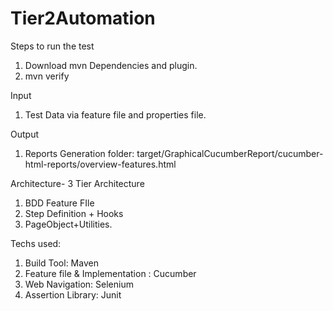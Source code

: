 # Tier2Automation


Steps to run the test
1. Download mvn Dependencies and plugin.
2. mvn verify

Input 
1. Test Data via feature file and properties file.

Output
1. Reports Generation folder: target/GraphicalCucumberReport/cucumber-html-reports/overview-features.html

Architecture- 3 Tier Architecture

1. BDD Feature FIle
2. Step Definition + Hooks
3. PageObject+Utilities.

Techs used:
1. Build Tool: Maven
2. Feature file & Implementation : Cucumber
3. Web Navigation: Selenium
4. Assertion Library: Junit